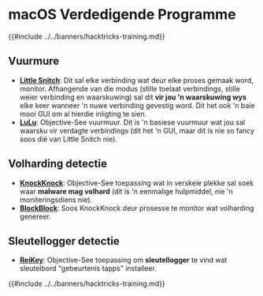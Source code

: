 # macOS Verdedigende Programme

{{#include ../../banners/hacktricks-training.md}}

## Vuurmure

- [**Little Snitch**](https://www.obdev.at/products/littlesnitch/index.html): Dit sal elke verbinding wat deur elke proses gemaak word, monitor. Afhangende van die modus (stille toelaat verbindings, stille weier verbinding en waarskuwing) sal dit **vir jou 'n waarskuwing wys** elke keer wanneer 'n nuwe verbinding gevestig word. Dit het ook 'n baie mooi GUI om al hierdie inligting te sien.
- [**LuLu**](https://objective-see.org/products/lulu.html): Objective-See vuurmuur. Dit is 'n basiese vuurmuur wat jou sal waarsku vir verdagte verbindings (dit het 'n GUI, maar dit is nie so fancy soos dié van Little Snitch nie).

## Volharding detectie

- [**KnockKnock**](https://objective-see.org/products/knockknock.html): Objective-See toepassing wat in verskeie plekke sal soek waar **malware mag volhard** (dit is 'n eenmalige hulpmiddel, nie 'n moniteringsdiens nie).
- [**BlockBlock**](https://objective-see.org/products/blockblock.html): Soos KnockKnock deur prosesse te monitor wat volharding genereer.

## Sleutellogger detectie

- [**ReiKey**](https://objective-see.org/products/reikey.html): Objective-See toepassing om **sleutellogger** te vind wat sleutelbord "gebeurtenis tapps" installeer.

{{#include ../../banners/hacktricks-training.md}}
